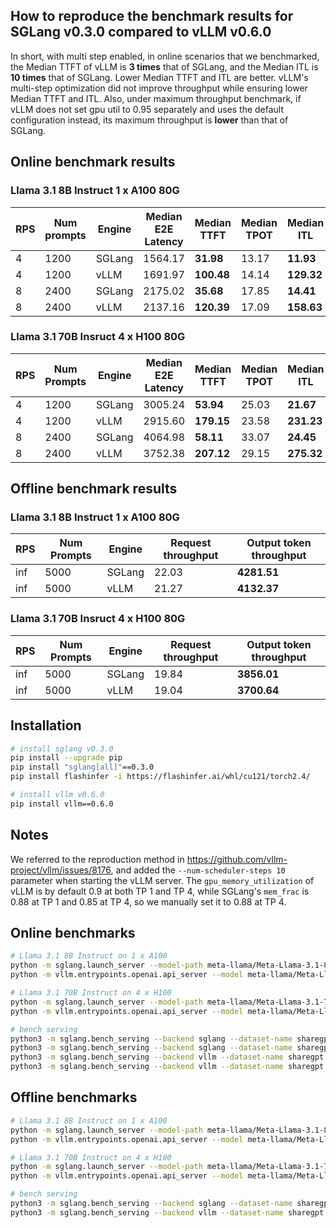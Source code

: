 ## How to reproduce the benchmark results for SGLang v0.3.0 compared to vLLM v0.6.0

In short, with multi step enabled, in online scenarios that we benchmarked, the Median TTFT of vLLM is **3 times** that of SGLang, and the Median ITL is **10 times** that of SGLang. Lower Median TTFT and ITL are better. vLLM's multi-step optimization did not improve throughput while ensuring lower Median TTFT and ITL. Also, under maximum throughput benchmark, if vLLM does not set gpu util to 0.95 separately and uses the default configuration instead, its maximum throughput is **lower** than that of SGLang.

## Online benchmark results

### Llama 3.1 8B Instruct 1 x A100 80G

| RPS  | Num prompts | Engine | Median E2E Latency | Median TTFT | Median TPOT | Median ITL |
|------|-------------|--------|--------------------|-------------|-------------|------------|
| 4    | 1200        | SGLang | 1564.17            | **31.98**   | 13.17       | **11.93**  |
| 4    | 1200        | vLLM   | 1691.97            | **100.48**  | 14.14       | **129.32** |
| 8    | 2400        | SGLang | 2175.02            | **35.68**   | 17.85       | **14.41**  |
| 8    | 2400        | vLLM   | 2137.16            | **120.39**  | 17.09       | **158.63** |

### Llama 3.1 70B Insruct 4 x H100 80G

| RPS  | Num Prompts | Engine | Median E2E Latency | Median TTFT | Median TPOT | Median ITL |
|------|-------------|--------|--------------------|-------------|-------------|------------|
| 4    | 1200        | SGLang | 3005.24            | **53.94**   | 25.03       | **21.67**  |
| 4    | 1200        | vLLM   | 2915.60            | **179.15**  | 23.58       | **231.23** |
| 8    | 2400        | SGLang | 4064.98            | **58.11**   | 33.07       | **24.45**  |
| 8    | 2400        | vLLM   | 3752.38            | **207.12**  | 29.15       | **275.32** |

## Offline benchmark results

### Llama 3.1 8B Instruct 1 x A100 80G

| RPS  | Num Prompts | Engine | Request throughput | Output token throughput |
|------|-------------|--------|--------------------|-------------------------|
| inf  | 5000        | SGLang | 22.03              | **4281.51**             |
| inf  | 5000        | vLLM   | 21.27              | **4132.37**             |

### Llama 3.1 70B Insruct 4 x H100 80G

| RPS  | Num Prompts | Engine | Request throughput | Output token throughput |
|------|-------------|--------|--------------------|-------------------------|
| inf  | 5000        | SGLang | 19.84              | **3856.01**             |
| inf  | 5000        | vLLM   | 19.04              | **3700.64**             |

## Installation

```bash
# install sglang v0.3.0
pip install --upgrade pip
pip install "sglang[all]"==0.3.0
pip install flashinfer -i https://flashinfer.ai/whl/cu121/torch2.4/

# install vllm v0.6.0
pip install vllm==0.6.0
```

## Notes

We referred to the reproduction method in https://github.com/vllm-project/vllm/issues/8176, and added the `--num-scheduler-steps 10` parameter when starting the vLLM server. The `gpu_memory_utilization` of vLLM is by default 0.9 at both TP 1 and TP 4, while SGLang's `mem_frac` is 0.88 at TP 1 and 0.85 at TP 4, so we manually set it to 0.88 at TP 4.

## Online benchmarks

```bash
# Llama 3.1 8B Instruct on 1 x A100
python -m sglang.launch_server --model-path meta-llama/Meta-Llama-3.1-8B-Instruct --enable-torch-compile --disable-radix-cache
python -m vllm.entrypoints.openai.api_server --model meta-llama/Meta-Llama-3.1-8B-Instruct --disable-log-requests --num-scheduler-steps 10 --max_model_len 4096

# Llama 3.1 70B Instruct on 4 x H100
python -m sglang.launch_server --model-path meta-llama/Meta-Llama-3.1-70B-Instruct --disable-radix-cache --tp 4
python -m vllm.entrypoints.openai.api_server --model meta-llama/Meta-Llama-3.1-70B-Instruct --disable-log-requests --num-scheduler-steps 10 --tensor 4 --max_model_len 4096

# bench serving
python3 -m sglang.bench_serving --backend sglang --dataset-name sharegpt --num-prompts 1200 --request-rate 4
python3 -m sglang.bench_serving --backend sglang --dataset-name sharegpt --num-prompts 2400 --request-rate 8
python3 -m sglang.bench_serving --backend vllm --dataset-name sharegpt --num-prompts 1200 --request-rate 4
python3 -m sglang.bench_serving --backend vllm --dataset-name sharegpt --num-prompts 2400 --request-rate 8
```

## Offline benchmarks

```bash
# Llama 3.1 8B Instruct on 1 x A100
python -m sglang.launch_server --model-path meta-llama/Meta-Llama-3.1-8B-Instruct --enable-torch-compile --disable-radix-cache
python -m vllm.entrypoints.openai.api_server --model meta-llama/Meta-Llama-3.1-8B-Instruct --disable-log-requests --num-scheduler-steps 10 --max_model_len 4096

# Llama 3.1 70B Instruct on 4 x H100
python -m sglang.launch_server --model-path meta-llama/Meta-Llama-3.1-70B-Instruct --disable-radix-cache --tp 4 --mem-frac 0.88
python -m vllm.entrypoints.openai.api_server --model meta-llama/Meta-Llama-3.1-70B-Instruct --disable-log-requests --num-scheduler-steps 10 --tensor 4 --max_model_len 4096

# bench serving
python3 -m sglang.bench_serving --backend sglang --dataset-name sharegpt --num-prompts 5000
python3 -m sglang.bench_serving --backend vllm --dataset-name sharegpt --num-prompts 5000
```
